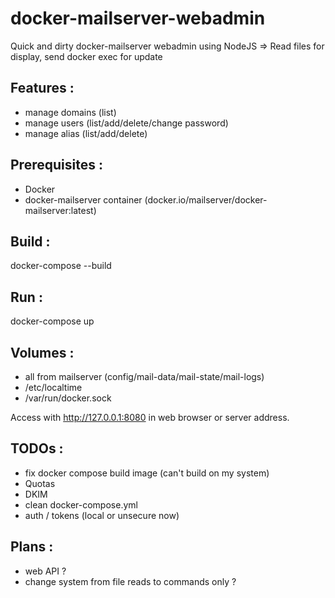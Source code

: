 # docker-mailserver-webadmin
Quick and dirty docker-mailserver webadmin using NodeJS
=> Read files for display, send docker exec for update

## Features :
 - manage domains (list)
 - manage users (list/add/delete/change password)
 - manage alias (list/add/delete)

## Prerequisites :
 - Docker
 - docker-mailserver container (docker.io/mailserver/docker-mailserver:latest)

## Build :
docker-compose --build

## Run :
docker-compose up

## Volumes :
 - all from mailserver (config/mail-data/mail-state/mail-logs)
 - /etc/localtime
 - /var/run/docker.sock

Access with http://127.0.0.1:8080 in web browser or server address.

## TODOs :
 - fix docker compose build image (can't build on my system)
 - Quotas
 - DKIM
 - clean docker-compose.yml
 - auth / tokens (local or unsecure now)

## Plans :
 - web API ?
 - change system from file reads to commands only ?